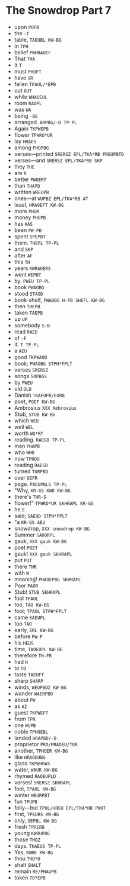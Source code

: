 # The Snowdrop Part 7

* upon `POPB`
* the `-T`
* table, `TAEUBL KW-BG`
* in `TPH`
* belief `PWHRAOEF`
* That `THA`
* It `T`
* must `PHUFT`
* have `SR`
* fallen `TPAUL/*EPB`
* out `OUT`
* while `WHAOEUL`
* room `RAOPL`
* was `WA`
* being `-BG`
* arranged. `ARPBG/-D TP-PL`
* Again `TKPWEPB`
* flower `TPHRO*UR`
* lay `HRAEU`
* among `PHOPBG`
* verses—printed `SRERSZ EPL/TKA*RB PREUPBTD`
* verses—and `SRERSZ EPL/TKA*RB SKP`
* they `THE`
* are `R`
* better `PWOERT`
* than `THAPB`
* written `WREUPB`
* ones—at `WUPBZ EPL/TKA*RB AT`
* least, `HRAOEFT KW-BG`
* more `PHOR`
* money `PHUPB`
* has `HAS`
* been `PW-PB`
* spent `SPEPBT`
* them. `THEPL TP-PL`
* and `SKP`
* after `AF`
* this `TH`
* years `KWRAOERS`
* went `WEPBT`
* by. `PWEU TP-PL`
* book `PWAOBG`
* stood `STAOD`
* book-shelf, `PWAOBG H-PB SHEFL KW-BG`
* then `THEPB`
* taken `TAEPB`
* up `UP`
* somebody `S-B`
* read `RAED`
* of `-F`
* it. `T TP-PL`
* a `AEU`
* good `TKPWAOD`
* book; `PWAOBG STPH*FPLT`
* verses `SRERSZ`
* songs `SOPBGS`
* by `PWEU`
* old `OLD`
* Danish `TKAEUPB/EURB`
* poet, `POET KW-BG`
* Ambrosius `XXX Ambrosius`
* Stub, `STUB KW-BG`
* which `WEU`
* well `WEL`
* worth `WO*RT`
* reading. `RAEGD TP-PL`
* man `PHAPB`
* who `WHO`
* now `TPHOU`
* reading `RAEGD`
* turned `TURPBD`
* over `OEFR`
* page. `PAEUPBLG TP-PL`
* "Why, `KR-GS KWR KW-BG`
* there's `THR-S`
* flower!" `TPHRO*UR SKHRAPL KR-GS`
* he `E`
* said; `SAEUD STPH*FPLT`
* "a `KR-GS AEU`
* snowdrop, `XXX snowdrop KW-BG`
* Summer `SAOURPL`
* gauk, `XXX gauk KW-BG`
* poet `POET`
* gauk! `XXX gauk SKHRAPL`
* put `PUT`
* there `THR`
* with `W`
* meaning! `PHAOEPBG SKHRAPL`
* Poor `PAOR`
* Stub! `STUB SKHRAPL`
* fool `TPAOL`
* too, `TAO KW-BG`
* fool; `TPAOL STPH*FPLT`
* came `KAEUPL`
* too `TAO`
* early, `ERL KW-BG`
* before `PW-F`
* his `HEUS`
* time, `TAOEUPL KW-BG`
* therefore `TH-FR`
* had `H`
* to `TO`
* taste `TAEUFT`
* sharp `SHARP`
* winds, `WEUPBDZ KW-BG`
* wander `WAERPBD`
* about `PW`
* as `AZ`
* guest `TKPWEFT`
* from `TPR`
* one `WUPB`
* noble `TPHOEBL`
* landed `HRAPBD/-D`
* proprietor `PRO/PRAOEU/TOR`
* another, `TPHOER KW-BG`
* like `HRAOEUBG`
* glass `TKPWHRAS`
* water, `WAUR KW-BG`
* rhymed `RAOEUPLD`
* verses! `SRERSZ SKHRAPL`
* fool, `TPAOL KW-BG`
* winter `WEURPBT`
* fun `TPUPB`
* folly—but `TPOL/HREU EPL/TKA*RB PWUT`
* first, `TPEURS KW-BG`
* only, `OEPBL KW-BG`
* fresh `TPRERB`
* young `KWRUPBG`
* those `THOZ`
* days. `TKAEUS TP-PL`
* Yes, `KWRE KW-BG`
* thou `THO*U`
* shalt `SHALT`
* remain `RE/PHAUPB`
* token `TO*EPB`
